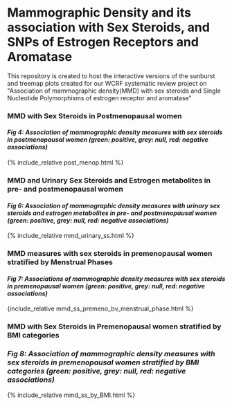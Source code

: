 # Mammographic Density and its association with Sex Steroids, and SNPs of Estrogen Receptors and Aromatase

This repository is created to host the interactive versions of the sunburst and treemap plots created for our WCRF systematic review project on "Association of mammographic density(MMD) with sex steroids and Single Nucleotide Polymorphisms of estrogen receptor and aromatase"  

### MMD with Sex Steroids in Postmenopausal women
#### *Fig 4: Association of mammographic density measures with sex steroids in postmenopausal women (green: positive, grey: null, red: negative associations)*
{% include_relative post_menop.html %}

### MMD and Urinary Sex Steroids and Estrogen metabolites in pre- and postmenopausal women
#### *Fig 6: Association of mammographic density measures with urinary sex steroids and estrogen metabolites in pre- and postmenopausal women (green: positive, grey: null, red: negative associations)*
{% include_relative mmd_urinary_ss.html %}

### MMD measures with sex steroids in premenopausal women stratified by Menstrual Phases
#### *Fig 7: Associations of mammographic density measures with sex steroids in premenopausal women (green: positive, grey: null, red: negative associations)*
{include_relative mmd_ss_premeno_bv_menstrual_phase.html %}

### MMD with Sex Steroids in Premenopausal women stratified by BMI categories
### *Fig 8: Association of mammographic density measures with sex steroids in premenopausal women stratified by BMI categories (green: positive, grey: null, red: negative associations)*
{% include_relative mmd_ss_by_BMI.html %}
